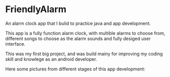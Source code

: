 # FriendlyAlarm
An alarm clock app that I bulid to practice java and app development.


This app is a fully function alarm clock, with multible alarms to choose from, different songs to choose as the alarm sounds
and fully desiged user interface.

This was my first big project, and was build mainy for improving my coding skill and knowlege as an android developer.

Here some pictures from different stages of this app development:
